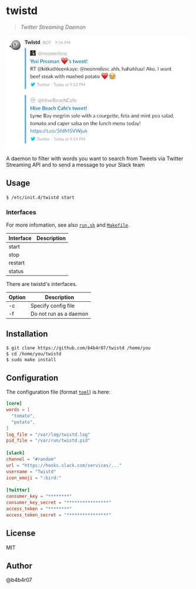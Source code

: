 # twistd

> *Twitter Streaming Daemon*

![](https://raw.githubusercontent.com/b4b4r07/screenshots/master/twistd/main.png)

A daemon to filter with words you want to search from Tweets via Twitter Streaming API and to send a message to your Slack team

## Usage

```console
$ /etc/init.d/twistd start
```

### Interfaces

For more infomation, see also [`run.sh`](run.sh) and [`Makefile`](Makefile).

Interface | Description
---|---
start |
stop |
restart |
status |

There are twistd's interfaces.

Option | Description
---|---
-c | Specify config file
-f | Do not run as a daemon

## Installation

```console
$ git clone https://github.com/b4b4r07/twistd /home/you
$ cd /home/you/twistd
$ sudo make install
```

## Configuration

The configuration file (format [`toml`](https://github.com/toml-lang/toml)) is here:

```toml
[core]
words = [
  "tomato",
  "potato",
]
log_file = "/var/log/twistd.log"
pid_file = "/var/run/twistd.pid"

[slack]
channel = "#random"
url = "https://hooks.slack.com/services/..."
username = "Twistd"
icon_emoji = ":bird:"

[twitter]
consumer_key = "********"
consumer_key_secret = "****************"
access_token = "********"
access_token_secret = "****************"
```

## License

MIT

## Author

@b4b4r07
